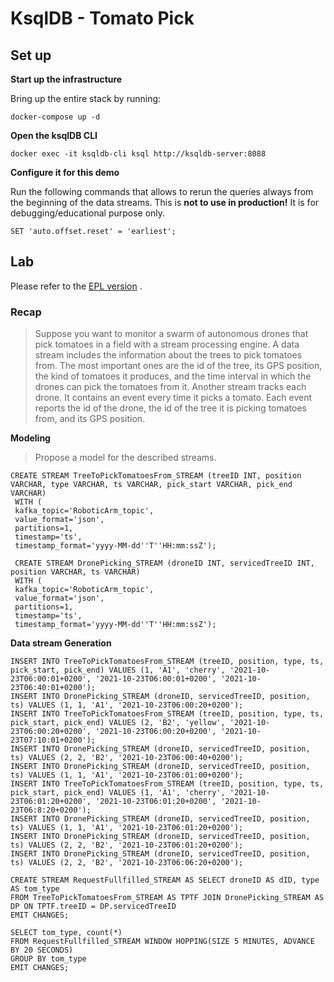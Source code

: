 # KsqlDB - Tomato Pick
## Set up
**Start up the infrastructure**

Bring up the entire stack by running:

```
docker-compose up -d
```
**Open the ksqlDB CLI**
```
docker exec -it ksqldb-cli ksql http://ksqldb-server:8088
```

**Configure it for this demo**

Run the following commands that allows to rerun the queries always from the beginning of the data streams. This is **not to use in production!** It is for debugging/educational purpose only.

```
SET 'auto.offset.reset' = 'earliest';
```

## Lab
Please refer to the [EPL version](https://github.com/DarioVernola/StreamingDataAnalytics-project/blob/main/epl_tomatopick/readme.md) .

### Recap
> Suppose you want to monitor a swarm of autonomous drones that pick tomatoes in a field with a stream processing engine. A data stream includes the information about the trees to pick tomatoes from. The most important ones are the id of the tree, its GPS position, the kind of tomatoes it produces, and the time interval in which the drones can pick the tomatoes from it. Another stream tracks each drone. It contains an event every time it picks a tomato. Each event reports the id of the drone, the id of the tree it is picking tomatoes from, and its GPS position.

**Modeling**
> Propose a model for the described streams.
 ```
 CREATE STREAM TreeToPickTomatoesFrom_STREAM (treeID INT, position VARCHAR, type VARCHAR, ts VARCHAR, pick_start VARCHAR, pick_end VARCHAR)
  WITH (
  kafka_topic='RoboticArm_topic', 
  value_format='json', 
  partitions=1,
  timestamp='ts',
  timestamp_format='yyyy-MM-dd''T''HH:mm:ssZ');
  
  CREATE STREAM DronePicking_STREAM (droneID INT, servicedTreeID INT, position VARCHAR, ts VARCHAR)
  WITH (
  kafka_topic='RoboticArm_topic', 
  value_format='json', 
  partitions=1,
  timestamp='ts',
  timestamp_format='yyyy-MM-dd''T''HH:mm:ssZ');
 ```
 
 **Data stream Generation**
```
INSERT INTO TreeToPickTomatoesFrom_STREAM (treeID, position, type, ts, pick_start, pick_end) VALUES (1, 'A1', 'cherry', '2021-10-23T06:00:01+0200', '2021-10-23T06:00:01+0200', '2021-10-23T06:40:01+0200');
INSERT INTO DronePicking_STREAM (droneID, servicedTreeID, position, ts) VALUES (1, 1, 'A1', '2021-10-23T06:00:20+0200');
INSERT INTO TreeToPickTomatoesFrom_STREAM (treeID, position, type, ts, pick_start, pick_end) VALUES (2, 'B2', 'yellow', '2021-10-23T06:00:20+0200', '2021-10-23T06:00:20+0200', '2021-10-23T07:10:01+0200');
INSERT INTO DronePicking_STREAM (droneID, servicedTreeID, position, ts) VALUES (2, 2, 'B2', '2021-10-23T06:00:40+0200');
INSERT INTO DronePicking_STREAM (droneID, servicedTreeID, position, ts) VALUES (1, 1, 'A1', '2021-10-23T06:01:00+0200');
INSERT INTO TreeToPickTomatoesFrom_STREAM (treeID, position, type, ts, pick_start, pick_end) VALUES (1, 'A1', 'cherry', '2021-10-23T06:01:20+0200', '2021-10-23T06:01:20+0200', '2021-10-23T06:8:20+0200');
INSERT INTO DronePicking_STREAM (droneID, servicedTreeID, position, ts) VALUES (1, 1, 'A1', '2021-10-23T06:01:20+0200');
INSERT INTO DronePicking_STREAM (droneID, servicedTreeID, position, ts) VALUES (2, 2, 'B2', '2021-10-23T06:01:20+0200');
INSERT INTO DronePicking_STREAM (droneID, servicedTreeID, position, ts) VALUES (2, 2, 'B2', '2021-10-23T06:06:20+0200');
```
```
CREATE STREAM RequestFullfilled_STREAM AS SELECT droneID AS dID, type AS tom_type
FROM TreeToPickTomatoesFrom_STREAM AS TPTF JOIN DronePicking_STREAM AS DP ON TPTF.treeID = DP.servicedTreeID
EMIT CHANGES;
```

```
SELECT tom_type, count(*)
FROM RequestFullfilled_STREAM WINDOW HOPPING(SIZE 5 MINUTES, ADVANCE BY 20 SECONDS)
GROUP BY tom_type
EMIT CHANGES;

```
